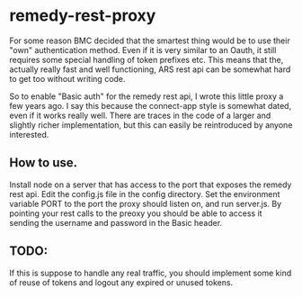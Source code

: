 # remedy-rest-proxy

For some reason BMC decided that the smartest thing would be to use their "own" authentication method. Even if it is very similar to an Oauth, it still requires some special handling 
of token prefixes etc. This means that the, actually really fast and well functioning, ARS rest api can be somewhat hard to get too without writing code. 

So to enable "Basic auth" for the remedy rest api, I wrote this little proxy a few years ago. I say this because the connect-app style is somewhat dated, even if it works really well. 
There are traces in the code of a larger and slightly richer implementation, 
but this can easily be reintroduced by anyone interested. 

## How to use.
Install node on a server that has access to the port that exposes the remedy rest api. Edit the config.js file in the config directory. Set the environment variable PORT to the port
the proxy should listen on, and run server.js. By pointing your rest calls to the preoxy you should be able to access it sending the username and password in the Basic header. 

## TODO:
If this is suppose to handle any real traffic, you should implement some kind of reuse of tokens and logout any expired or unused tokens.
